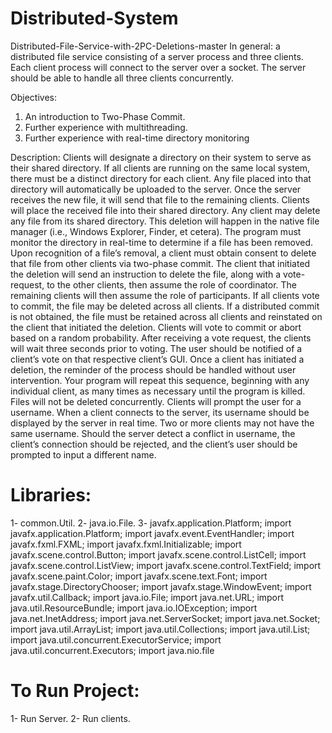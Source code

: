 # Distributed-System
Distributed-File-Service-with-2PC-Deletions-master
 In general:
a distributed file service consisting of a server process and three clients. Each client process will connect to the server over a socket. The server should be able to handle all three clients concurrently.

Objectives:
1. An introduction to Two-Phase Commit.
2. Further experience with multithreading.
3. Further experience with real-time directory monitoring

Description:
Clients will designate a directory on their system to serve as their shared directory. If all clients are running on the same local system, there must be a distinct directory for each client. Any file placed into that directory will automatically be uploaded to the server. Once the server receives the new file, it will send that file to the remaining clients. Clients will place the received file into their shared directory.
Any client may delete any file from its shared directory. This deletion will happen in the native file manager (i.e., Windows Explorer, Finder, et cetera). The program must monitor the directory in real-time to determine if a file has been removed. Upon recognition of a file’s removal, a client must obtain consent to delete that file from other clients via two-phase commit.
The client that initiated the deletion will send an instruction to delete the file, along with a vote-request, to the other clients, then assume the role of coordinator. The remaining clients will then assume the role of participants. If all clients vote to commit, the file may be deleted across all clients. If a distributed commit is not obtained, the file must be retained across all clients and reinstated on the client that initiated the deletion.
Clients will vote to commit or abort based on a random probability. After receiving a vote request, the clients will wait three seconds prior to voting. The user should be notified of a client’s vote on that respective client’s GUI. Once a client has initiated a deletion, the reminder of the process should be handled without user intervention. Your program will repeat this sequence, beginning with any individual client, as many times as necessary until the program is killed. Files will not be deleted concurrently.
Clients will prompt the user for a username. When a client connects to the server, its username should be displayed by the server in real time. Two or more clients may not have the same username. Should the server detect a conflict in username, the client’s connection should be rejected, and the client’s user should be prompted to input a different name.

# Libraries:
1- common.Util.
2- java.io.File.
3-  javafx.application.Platform;
import javafx.application.Platform;
import javafx.event.EventHandler;
import javafx.fxml.FXML;
import javafx.fxml.Initializable;
import javafx.scene.control.Button;
import javafx.scene.control.ListCell;
import javafx.scene.control.ListView;
import javafx.scene.control.TextField;
import javafx.scene.paint.Color;
import javafx.scene.text.Font;
import javafx.stage.DirectoryChooser;
import javafx.stage.WindowEvent;
import javafx.util.Callback;
import java.io.File;
import java.net.URL;
import java.util.ResourceBundle;
import java.io.IOException;
import java.net.InetAddress;
import java.net.ServerSocket;
import java.net.Socket;
import java.util.ArrayList;
import java.util.Collections;
import java.util.List;
import java.util.concurrent.ExecutorService;
import java.util.concurrent.Executors;
import java.nio.file
 
# To Run Project:
1- Run Server.
2- Run clients.
